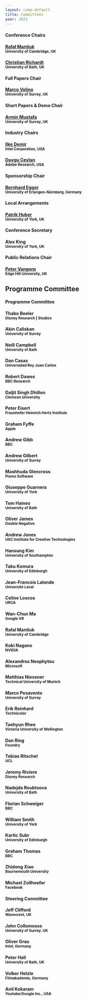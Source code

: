 ```yaml
---
layout: cvmp-default
title: Committees
year: 2021
---
```


<div class="col-12 col-sm-12 col-lg-12">

<div class="col-8 col-sm-6 col-lg-4">
    <div class="panel panel-default">
        <div class="panel-heading">
            <h4 class="panel-title">Conference Chairs</h4>
        </div>
        <div class="panel-body">
            <h4><a href="https://www.cl.cam.ac.uk/~rkm38/" target="_blank">Rafał Mantiuk</a><br><small>University of Cambridge, UK</small></h4>
            <h4><a href="https://richardt.name" target="_blank">Christian Richardt</a><br><small>University of Bath, UK</small></h4>
        </div>
    </div>
</div>

<div class="clearfix visible-lg visible-md visible-sm"></div>

<div class="col-8 col-sm-6 col-lg-4">
    <div class="panel panel-default">
        <div class="panel-heading">
            <h4 class="panel-title">Full Papers Chair</h4>
        </div>
        <div class="panel-body">
            <h4><a href="https://marcovolino.github.io" target="_blank">Marco Volino</a><br><small>University of Surrey, UK</small></h4>
        </div>
    </div>
</div>

<div class="col-8 col-sm-6 col-lg-4">
    <div class="panel panel-default">
        <div class="panel-heading">
            <h4 class="panel-title">Short Papers &amp; Demo Chair</h4>
        </div>
        <div class="panel-body">
            <h4><a href="https://arminmustafa.github.io/" target="_blank">Armin Mustafa</a><br><small>University of Surrey, UK</small></h4>
        </div>
    </div>
</div>

<div class="col-8 col-sm-6 col-lg-4">
    <div class="panel panel-default">
        <div class="panel-heading">
            <h4 class="panel-title">Industry Chairs</h4>
        </div>
        <div class="panel-body">
            <h4><a href="https://ilkedemir.weebly.com/" target="_blank">Ilke Demir</a><br><small>Intel Corporation, USA</small></h4>
            <h4><a href="https://www.duygu-ceylan.com/" target="_blank">Duygu Ceylan</a><br><small>Adobe Research, USA</small></h4>
        </div>
    </div>
</div>

<div class="col-8 col-sm-6 col-lg-4">
    <div class="panel panel-default">
        <div class="panel-heading">
            <h4 class="panel-title">Sponsorship Chair</h4>
        </div>
        <div class="panel-body">
            <h4><a href="https://eggerbernhard.ch/" target="_blank">Bernhard Egger</a><br><small>University of Erlangen-Nürnberg, Germany</small></h4>
        </div>
    </div>
</div>

<div class="col-8 col-sm-6 col-lg-4">
    <div class="panel panel-default">
        <div class="panel-heading">
            <h4 class="panel-title">Local Arrangements</h4>
        </div>
        <div class="panel-body">
            <h4><a href="https://www.patrikhuber.ch/" target="_blank">Patrik Huber</a><br><small>University of York, UK</small></h4>
        </div>
    </div>
</div>

<div class="col-8 col-sm-6 col-lg-4">
    <div class="panel panel-default">
        <div class="panel-heading">
            <h4 class="panel-title">Conference Secretary</h4>
        </div>
        <div class="panel-body">
            <h4>Alex King<br><small>University of York, UK</small></h4>
        </div>
    </div>
</div> 

<div class="col-8 col-sm-6 col-lg-4">
    <div class="panel panel-default">
        <div class="panel-heading">
            <h4 class="panel-title">Public Relations Chair</h4>
        </div>
        <div class="panel-body">
            <h4><a href="http://pvangorp.be/" target="_blank">Peter Vangorp</a><br><small>Edge Hill University, UK</small></h4>
        </div>
    </div>
</div>

</div>

<h2>Programme Committee</h2> 
<div class="col-12 col-sm-12 col-lg-12">
    <div class="panel panel-default">
        <div class="panel-heading">
            <h4 class="panel-title">Programme Committee</h4>
        </div>
        <div class="panel-body">
            <div class="col-4 col-sm-4 col-lg-4">
                <h4>Thabo Beeler<br><small>Disney Research | Studios</small></h4>
                <h4>Akin Caliskan<br><small>University of Surrey</small></h4>
                <h4>Neill Campbell<br><small>University of Bath</small></h4>
                <h4>Dan Casas<br><small>Universidad Rey Juan Carlos</small></h4>
                <h4>Robert Dawes<br><small>BBC Research</small></h4>
                <h4>Daljit Singh Dhillon<br><small>Clemson University</small></h4>
                <h4>Peter Eisert<br><small>Fraunhofer Heinrich Hertz Institute</small></h4>
                <h4>Graham Fyffe<br><small>Apple</small></h4>
                <h4>Andrew Gibb<br><small>BBC</small></h4>
                <h4>Andrew Gilbert<br><small>University of Surrey</small></h4>
                <h4>Mashhuda Glencross<br><small>Pismo Software</small></h4>
                <h4>Giuseppe Guarnera<br><small>University of York</small></h4>
                <h4>Tom Haines<br><small>University of Bath</small></h4>
            </div>
            <div class="col-4 col-sm-4 col-lg-4">
                <h4>Oliver James<br><small>Double Negative</small></h4>
                <h4>Andrew Jones<br><small>USC Institute for Creative Technologies</small></h4>
                <h4>Hansung Kim<br><small>University of Southampton</small></h4>
                <h4>Taku Komura<br><small>University of Edinburgh</small></h4>
                <h4>Jean-Francois Lalonde<br><small>Université Laval</small></h4>
                <h4>Celine Loscos<br><small>URCA</small></h4>
                <h4>Wan-Chun Ma<br><small>Google VR</small></h4>
                <h4>Rafal Mantiuk<br><small>University of Cambridge</small></h4>
                <h4>Koki Nagano<br><small>NVIDIA</small></h4>
                <h4>Alexandros Neophytou<br><small>Microsoft</small></h4>
                <h4>Matthias Niessner<br><small>Technical University of Munich</small></h4>
                <h4>Marco Pesavento<br><small>University of Surrey</small></h4>
            </div>
            <div class="col-4 col-sm-4 col-lg-4">
                <h4>Erik Reinhard<br><small>Technicolor</small></h4>
                <h4>Taehyun Rhee<br><small>Victoria University of Wellington</small></h4>
                <h4>Dan Ring<br><small>Foundry</small></h4>
                <h4>Tobias Ritschel<br><small>UCL</small></h4>
                <h4>Jeremy Riviere<br><small>Disney Research</small></h4>
                <h4>Nadejda Roubtsova<br><small>University of Bath</small></h4>
                <h4>Florian Schweiger<br><small>BBC</small></h4>
                <h4>William Smith<br><small>University of York</small></h4>
                <h4>Kartic Subr<br><small>University of Edinburgh</small></h4>
                <h4>Graham Thomas<br><small>BBC</small></h4>
                <h4>Zhidong Xiao<br><small>Bournemouth University</small></h4>
                <h4>Michael Zollhoefer<br><small>Facebook</small></h4>
            </div>
        </div>
    </div>
</div>

<div class="col-12 col-sm-12 col-lg-12">
    <div class="panel panel-default">
        <div class="panel-heading">
            <h4 class="panel-title">Steering Committee</h4>
        </div>
        <div class="panel-body">
            <div class="col-4 col-sm-4 col-lg-4">
                <h4>Jeff Clifford<br><small>Wavecrest, UK</small></h4>
                <h4>John Collomosse<br><small>University of Surrey, UK</small></h4>
            </div>
            <div class="col-4 col-sm-4 col-lg-4">
                <h4>Oliver Grau<br><small>Intel, Germany</small></h4>
                <h4>Peter Hall<br><small>University of Bath, UK</small></h4>
            </div>
            <div class="col-4 col-sm-4 col-lg-4">
                <h4>Volker Helzle<br><small>Filmakademie, Germany</small></h4>
                <h4>Anil Kokaram<br><small>Youtube/Google Inc., USA</small></h4>
            </div>
        </div>
    </div>
</div>
